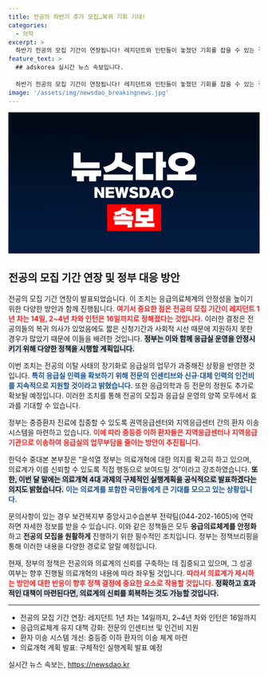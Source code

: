 ```yaml
---
title: 전공의 하반기 추가 모집…복귀 기회 기대!
categories:
  - 의학
excerpt: >
  하반기 전공의 모집 기간이 연장됩니다! 레지던트와 인턴들이 놓쳤던 기회를 잡을 수 있는 절호의 기회! 정부는 응급의료체계 강화에 나서며 전공의 이탈 사태 극복을 위한 대책을 마련했습니다. 지금 바로 내 미래의 의사를 꿈꾸세요!
feature_text: >
  ## adskorea 실시간 뉴스 속보입니다.

  하반기 전공의 모집 기간이 연장됩니다! 레지던트와 인턴들이 놓쳤던 기회를 잡을 수 있는 절호의 기회! 정부는 응급의료체계 강화에 나서며 전공의 이탈 사태 극복을 위한 대책을 마련했습니다. 지금 바로 내 미래의 의사를 꿈꾸세요!
image: '/assets/img/newsdao_breakingnews.jpg'
---
```


<p><img src="/assets/img/newsdao_breakingnews.jpg" alt="adskorea 속보" /></p>

<h2 data-ke-size="size26">전공의 모집 기간 연장 및 정부 대응 방안</h2>

<p data-ke-size="size16"></p>

<p>전공의 모집 기간 연장이 발표되었습니다. 이 조치는 응급의료체계의 안정성을 높이기 위한 다양한 방안과 함께 진행됩니다. <b><span style="color: #ee2323;">여기서 중요한 점은 전공의 모집 기간이 레지던트 1년 차는 14일, 2~4년 차와 인턴은 16일까지로 정해졌다는 것입니다.</span></b> 이러한 결정은 전공의들의 복귀 의사가 있었음에도 짧은 신청기간과 사회적 시선 때문에 지원하지 못한 경우가 많았기 때문에 이들을 배려한 것입니다. <b><span style="background-color: #21538527;">정부는 이와 함께 응급실 운영을 안정시키기 위해 다양한 정책을 시행할 계획입니다.</span></b></p>

<p data-ke-size="size16"></p>

<p>이번 조치는 전공의 이탈 사태의 장기화로 응급실의 업무가 과중해진 상황을 반영한 것입니다. <b><span style="color: #1a5490;">특히 응급실 인력을 확보하기 위해 전문의 인센티브와 신규·대체 인력의 인건비를 지속적으로 지원할 것이라고 밝혔습니다.</span></b> 또한 응급의학과 등 전문의 정원도 추가로 확보될 예정입니다. 이러한 조치를 통해 전공의 모집과 응급실 운영의 양쪽 모두에서 효과를 기대할 수 있습니다. </p>

<p data-ke-size="size16"></p>

<p>정부는 중증환자 진료에 집중할 수 있도록 권역응급센터와 지역응급센터 간의 환자 이송 시스템을 마련하고 있습니다. <b><span style="color: #ee2323;">이에 따라 중등증 이하 환자들은 지역응급센터나 지역응급기관으로 이송하여 응급실의 업무부담을 줄이는 방안이 추진됩니다.</span></b></p>

<p data-ke-size="size16"></p>

<p>한덕수 중대본 본부장은 “윤석열 정부는 의료개혁에 대한 의지를 확고히 하고 있으며, 의료계가 이를 신뢰할 수 있도록 직접 행동으로 보여드릴 것”이라고 강조하였습니다. <b><span style="background-color: #21538527;">또한, 이번 달 말에는 의료개혁 4대 과제의 구체적인 실행계획을 공식적으로 발표하겠다는 의지도 밝혔습니다.</span></b> <b><span style="color: #1a5490;">이는 의료계를 포함한 국민들에게 큰 기대를 모으고 있는 상황입니다.</span></b></p>

<p data-ke-size="size16"></p>

<p>문의사항이 있는 경우 보건복지부 중앙사고수습본부 전략팀(044-202-1605)에 연락하면 자세한 정보를 받을 수 있습니다. 이와 같은 정책들은 모두 <b>응급의료체계를 안정화</b>하고 <b>전공의 모집을 원활하게</b> 진행하기 위한 필수적인 조치입니다. 정부는 정책브리핑을 통해 이러한 내용을 다양한 경로로 알릴 예정입니다. </p>

<p data-ke-size="size16"></p>

<p>현재, 정부의 정책은 전공의와 의료계의 신뢰를 구축하는 데 집중되고 있으며, 그 성공 여부는 향후 진행될 의료개혁의 내용에 따라 좌우될 것입니다. <b><span style="color: #ee2323;">따라서 의료계가 제시하는 방안에 대한 반응이 향후 정책 결정에 중요한 요소로 작용할 것입니다.</span></b> <b><span style="background-color: #21538527;">정확하고 효과적인 대책이 마련된다면, 의료계의 신뢰를 회복하는 것도 가능할 것입니다.</span></b></p>

<p data-ke-size="size16"></p>

<hr>

<ul>
  <li>전공의 모집 기간 연장: 레지던트 1년 차는 14일까지, 2~4년 차와 인턴은 16일까지</li>
  <li>응급의료체계 유지 대책 강화: 전문의 인센티브 및 인건비 지원</li>
  <li>환자 이송 시스템 개선: 중등증 이하 환자의 이송 체계 마련</li>
  <li>의료개혁 계획 발표: 구체적인 실행계획 발표 예정</li>
</ul>

<p data-ke-size="size16"></p>
실시간 뉴스 속보는, <a href="https://newsdao.kr" rel="dofollow">https://newsdao.kr</a>


